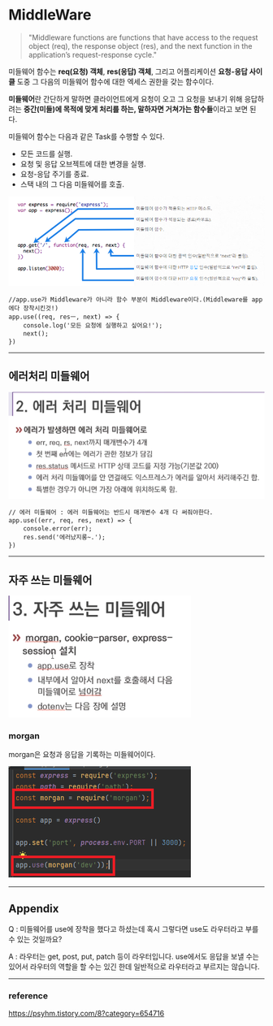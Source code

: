 # MiddleWare

> "Middleware functions are functions that have access to the request object (req), the response object (res), and the next function in the application’s request-response cycle."

미들웨어 함수는 **req(요청) 객체**, **res(응답) 객체**, 그리고 어플리케이션 **요청-응답 사이클** 도중 그 다음의 미들웨어 함수에 대한 엑세스 권한을 갖는 함수이다.

**미들웨어**란 간단하게 말하면 클라이언트에게 요청이 오고 그 요청을 보내기 위해 응답하려는 **중간(미들)에 목적에 맞게 처리를 하는, 말하자면 거쳐가는 함수들**이라고 보면 된다.

미들웨어 함수는 다음과 같은 Task를 수행할 수 있다.
- 모든 코드를 실행.
- 요청 및 응답 오브젝트에 대한 변경을 실행.
- 요청-응답 주기를 종료.
- 스택 내의 그 다음 미들웨어를 호출.

![middleware.png](./image/middleware.png)

```
//app.use가 Middleware가 아니라 함수 부분이 Middleware이다.(Middleware를 app에다 장착시킨것!)
app.use((req, resㅡ, next) => {
    console.log('모든 요청에 실행하고 싶어요!');
    next();
})
```

***

## 에러처리 미들웨어
![middleware2.png](./image/middleware2.png)



```
// 에러 미들웨어 : 에러 미들웨어는 반드시 매개변수 4개 다 써줘야한다.
app.use((err, req, res, next) => {
    console.error(err);
    res.send('에러났지롱~.');
})

```

***

## 자주 쓰는 미들웨어
![middleware3.png](./image/middleware3.png)

### morgan
morgan은 요청과 응답을 기록하는 미들웨어이다.

![morgan.png](./image/morgan.png)


***

## Appendix
Q : 미들웨어를 use에 장착을 했다고 하셨는데 혹시 그렇다면 use도 라우터라고 부를 수 있는 것일까요?

A : 라우터는 get, post, put, patch 등이 라우터입니다. use에서도 응답을 보낼 수는 있어서 라우터의 역할을 할 수는 있긴 한데 일반적으로 라우터라고 부르지는 않습니다.


***

### reference
https://psyhm.tistory.com/8?category=654716